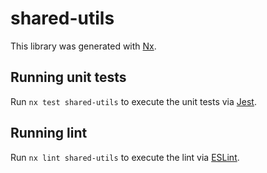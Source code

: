 # shared-utils

This library was generated with [Nx](https://nx.dev).

## Running unit tests

Run `nx test shared-utils` to execute the unit tests via [Jest](https://jestjs.io).

## Running lint

Run `nx lint shared-utils` to execute the lint via [ESLint](https://eslint.org/).
